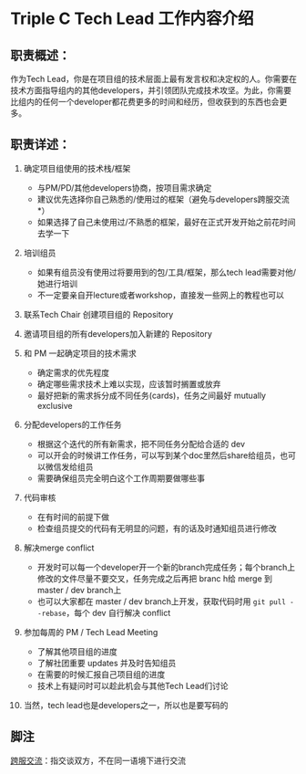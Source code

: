 # Triple C Tech Lead 工作内容介绍

## 职责概述：
作为Tech Lead，你是在项目组的技术层面上最有发言权和决定权的人。你需要在技术方面指导组内的其他developers，并引领团队完成技术攻坚。为此，你需要比组内的任何一个developer都花费更多的时间和经历，但收获到的东西也会更多。

## 职责详述：
1. 确定项目组使用的技术栈/框架
    - 与PM/PD/其他developers协商，按项目需求确定
    - 建议优先选择你自己熟悉的/使用过的框架（避免与developers跨服交流*）
    - 如果选择了自己未使用过/不熟悉的框架，最好在正式开发开始之前花时间去学一下

2. 培训组员
    - 如果有组员没有使用过将要用到的包/工具/框架，那么tech lead需要对他/她进行培训
    - 不一定要亲自开lecture或者workshop，直接发一些网上的教程也可以

3. 联系Tech Chair 创建项目组的 Repository

4. 邀请项目组的所有developers加入新建的 Repository

5. 和 PM 一起确定项目的技术需求
    - 确定需求的优先程度
    - 确定哪些需求技术上难以实现，应该暂时搁置或放弃
    - 最好把新的需求拆分成不同任务(cards)，任务之间最好 mutually exclusive

6. 分配developers的工作任务
    - 根据这个迭代的所有新需求，把不同任务分配给合适的 dev
    - 可以开会的时候讲工作任务，可以写到某个doc里然后share给组员，也可以微信发给组员
    - 需要确保组员完全明白这个工作周期要做哪些事

7. 代码审核
    - 在有时间的前提下做
    - 检查组员提交的代码有无明显的问题，有的话及时通知组员进行修改

8. 解决merge conflict
    - 开发时可以每一个developer开一个新的branch完成任务；每个branch上修改的文件尽量不要交叉，任务完成之后再把 branc h给 merge 到 master / dev branch上
    - 也可以大家都在 master / dev branch上开发，获取代码时用 `git pull --rebase`，每个 dev 自行解决 conflict

9. 参加每周的 PM / Tech Lead Meeting
    - 了解其他项目组的进度
    - 了解社团重要 updates 并及时告知组员
    - 在需要的时候汇报自己项目组的进度
    - 技术上有疑问时可以趁此机会与其他Tech Lead们讨论

10. 当然，tech lead也是developers之一，所以也是要写码的

## 脚注
[跨服交流](https://zh.moegirl.org.cn/index.php?title=%E8%B7%A8%E6%9C%8D%E8%81%8A%E5%A4%A9&variant=zh-hans&mobileaction=toggle_view_desktop)：指交谈双方，不在同一语境下进行交流  
